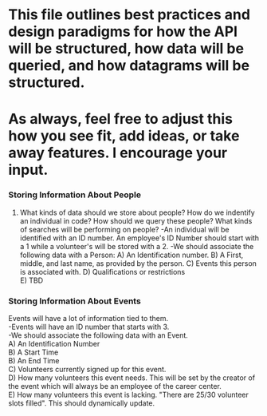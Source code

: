 # This file outlines best practices and design paradigms for how the API will be structured, how data will be queried, and how datagrams will be structured. 
# As always, feel free to adjust this how you see fit, add ideas, or take away features. I encourage your input. 

### Storing Information About People

1) What kinds of data should we store about people? How do we indentify an individual in code? How should we query these people? What kinds of searches will be performing on people?
  -An individual will be identified with an ID number. An employee's ID Number should start with a 1 while a volunteer's will be stored with a 2.
  -We should associate the following data with a Person:
   A) An Identification number.
   B) A First, middle, and last name, as provided by the person.
   C) Events this person is associated with.
   D) Qualifications or restrictions     
   E) TBD
### Storing Information About Events
  
Events will have a lot of information tied to them.  
-Events will have an ID number that starts with 3.  
-We should associate the following data with an Event.  
A) An Identification Number  
B) A Start Time  
B) An End Time  
C) Volunteers currently signed up for this event.  
D) How many volunteers this event needs. This will be set by the creator of the event which will always be an employee of the career center.  
E) How many volunteers this event is lacking. "There are 25/30 volunteer slots filled". This should dynamically update.  
   
  
